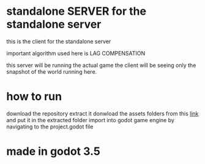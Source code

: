 # standalone SERVER for the standalone server

this is the client for the standalone server

important algorithm used here is 
LAG COMPENSATION

this server will be running the actual game the client will be seeing only the snapshot of the world running here.

# how to run

download the repository 
extract it
donwload the assets folders from this [link](https://drive.google.com/drive/folders/143e5vAVDik93I1n9MEeagOgboXIzOjVP?usp=drive_link) and put it in the extracted folder
import into godot game engine by navigating to the project.godot file

# made in godot 3.5